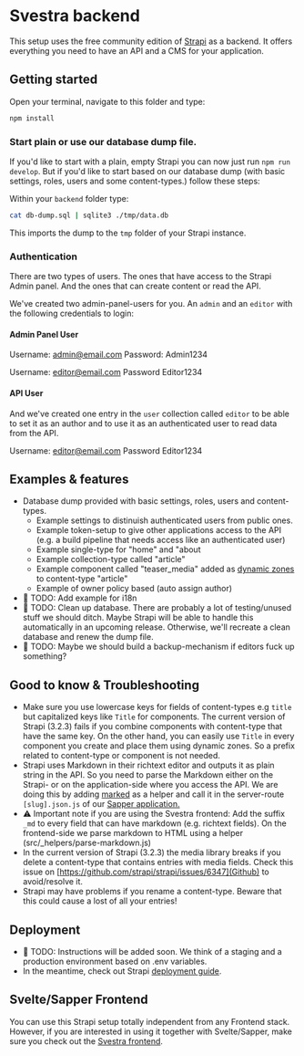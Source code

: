 # Svestra backend

This setup uses the free community edition of [Strapi](https://strapi.io/) as a backend. It offers everything you need to have an API and a CMS for your application.

## Getting started

Open your terminal, navigate to this folder and type:

```bash
npm install
```

### Start plain or use our database dump file.
If you'd like to start with a plain, empty Strapi you can now just run `npm run develop`. 
But if you'd like to start based on our database dump (with basic settings, roles, users and some content-types.) follow these steps:

Within your `backend` folder type:

```bash
cat db-dump.sql | sqlite3 ./tmp/data.db
```

This imports the dump to the `tmp` folder of your Strapi instance.


### Authentication
There are two types of users. The ones that have access to the Strapi Admin panel. And the ones that can create content or read the API.

We've created two admin-panel-users for you. An `admin` and an `editor` with the following credentials to login:

#### Admin Panel User
Username: admin@email.com
Password: Admin1234

Username: editor@email.com
Password Editor1234


#### API User
And we've created one entry in the `user` collection called `editor` to be able to set it as an author and to use it as an authenticated user to read data from the API.

Username: editor@email.com
Password Editor1234

## Examples & features

- Database dump provided with basic settings, roles, users and content-types.
    - Example settings to distinuish authenticated users from public ones.
    - Example token-setup to give other applications access to the API (e.g. a build pipeline that needs access like an authenticated user)
    - Example single-type for "home" and "about
    - Example collection-type called "article"
    - Example component called "teaser_media" added as [dynamic zones](https://strapi.io/blog/release-beta-18-dynamic-zones) to content-type "article"
    - Example of owner policy based (auto assign author)
- 🚧 TODO: Add example for i18n
- 🚧 TODO: Clean up database. There are probably a lot of testing/unused stuff we should ditch. Maybe Strapi will be able to handle this automatically in an upcoming release. Otherwise, we'll recreate a clean database and renew the dump file.
- 🚧 TODO: Maybe we should build a backup-mechanism if editors fuck up something?

## Good to know & Troubleshooting
- Make sure you use lowercase keys for fields of content-types e.g `title` but capitalized keys like `Title` for components. The current version of Strapi (3.2.3) fails if you combine components with content-type that have the same key. On the other hand, you can easily use `Title` in every component you create and place them using dynamic zones. So a prefix related to content-type or component is not needed.
- Strapi uses Markdown in their richtext editor and outputs it as plain string in the API. So you need to parse the Markdown either on the Strapi- or on the application-side where you access the API. We are doing this by adding [marked](https://www.npmjs.com/package/marked) as a helper and call it in the server-route `[slug].json.js` of our [Sapper application.](https://github.com/mutoco/svestra/tree/master/frontend/src)
- ⚠️ Important note if you are using the Svestra frontend: Add the suffix `_md` to every field that can have markdown (e.g. richtext fields). On the frontend-side we parse markdown to HTML using a helper (src/_helpers/parse-markdown.js)
- In the current version of Strapi (3.2.3) the media library breaks if you delete a content-type that contains entries with media fields. Check this issue on [https://github.com/strapi/strapi/issues/6347](Github) to avoid/resolve it.
- Strapi may have problems if you rename a content-type. Beware that this could cause a lost of all your entries!

## Deployment

- 🚧 TODO: Instructions will be added soon. We think of a staging and a production environment based on .env variables.
- In the meantime, check out Strapi [deployment guide](https://strapi.io/documentation/3.0.0-beta.x/getting-started/deployment.html).

## Svelte/Sapper Frontend

You can use this Strapi setup totally independent from any Frontend stack. However, if you are interested in using it together with Svelte/Sapper, make sure you check out the [Svestra frontend](https://github.com/mutoco/svestra/tree/master/frontend).